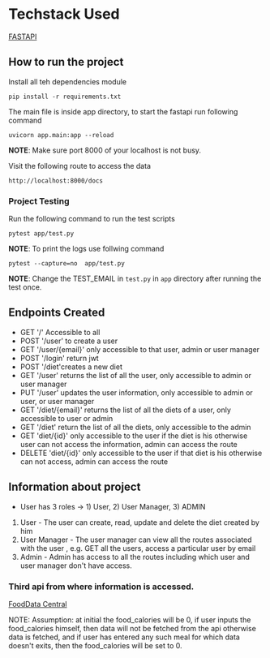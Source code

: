 # Techstack Used 

[FASTAPI](https://fastapi.tiangolo.com/)


## How to run the project 

Install all teh dependencies module 

```
pip install -r requirements.txt
```

The main file is inside app directory, to start the fastapi run following command

```
uvicorn app.main:app --reload
```
**NOTE**: Make sure port 8000 of your localhost is not busy.

Visit the following route to access the data
```
http://localhost:8000/docs
```


### Project Testing 
Run the following command to run the test scripts 
```
pytest app/test.py
```
**NOTE**: To print the logs use follwing command
```
pytest --capture=no  app/test.py
```
**NOTE**: Change the TEST_EMAIL in `test.py` in `app` directory after running the test once.


## Endpoints Created 

- GET '/' Accessible to all 
- POST '/user' to create a user 
- GET '/user/{email}' only accessible to that user, admin or user manager
- POST '/login' return jwt 
- POST '/diet'creates a new diet 
- GET '/user' returns the list of all the user, only accessible to admin or user manager
- PUT '/user' updates the user information, only accessible to admin or user, or user manager
- GET '/diet/{email}' returns the list of all the diets of a user, only accessible to user or admin
- GET '/diet' return the list of all the diets, only accessible to the admin
- GET 'diet/{id}' only accessible to the user if the diet is his otherwise user can not access the information, admin can access the route
- DELETE 'diet/{id}' only accessible to the user if that diet is his otherwise can not access, admin can access the route



## Information about project

- User has 3 roles -> 1) User, 2) User Manager, 3) ADMIN

1) User - The user can create, read, update and delete the diet created by him
2) User Manager - The user manager can view all the routes associated with the user , e.g. GET all the users, access a particular user by email
3) Admin - Admin has access to all the routes including which user and user manager don't have access.


### Third api from where information is accessed.
[FoodData Central](https://fdc.nal.usda.gov/)

NOTE: Assumption: at initial the food_calories will be 0, if user inputs the food_calories himself, then data will not be fetched from the api otherwise data is fetched, and if user has entered any such meal for which data doesn't exits, then the food_calories will be set to 0.
